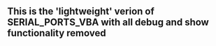 ## This is the 'lightweight' verion of SERIAL_PORTS_VBA with all debug and show functionality removed
